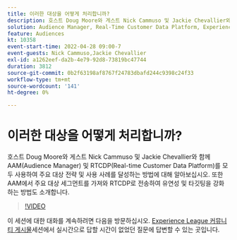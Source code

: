 ```yaml
---
title: 이러한 대상을 어떻게 처리합니까?
description: 호스트 Doug Moore와 게스트 Nick Cammuso 및 Jackie Chevallier와 함께 Audience Manager(AAM) 및 Real-time Customer Data Platform을 모두 사용하는 방법을 살펴보십시오. (설명은 60~160자 사이여야 함)
solution: Audience Manager, Real-Time Customer Data Platform, Experience Platform
feature: Audiences
kt: 10358
event-start-time: 2022-04-28 09:00-7
event-guests: Nick Cammuso,Jackie Chevallier
exl-id: a1262eef-da2b-4e79-92d8-73819bc47744
duration: 3812
source-git-commit: 0b2f63198af8767f24783dbafd244c9398c24f33
workflow-type: tm+mt
source-wordcount: '141'
ht-degree: 0%

---
```


# 이러한 대상을 어떻게 처리합니까?

호스트 Doug Moore와 게스트 Nick Cammuso 및 Jackie Chevallier와 함께 AAM(Audience Manager) 및 RTCDP(Real-time Customer Data Platform)를 모두 사용하여 주요 대상 전략 및 사용 사례를 달성하는 방법에 대해 알아보십시오. 또한 AAM에서 주요 대상 세그먼트를 가져와 RTCDP로 전송하여 유연성 및 타깃팅을 강화하는 방법도 소개합니다.

>[!VIDEO](https://video.tv.adobe.com/v/342611/?quality=12&learn=on)

이 세션에 대한 대화를 계속하려면 다음을 방문하십시오. [Experience League 커뮤니티 게시물](https://experienceleaguecommunities.adobe.com/t5/adobe-audience-manager/experience-league-live-post-session-discussion-how-do-i-handle/m-p/450340#M419)세션에서 실시간으로 답할 시간이 없었던 질문에 답변할 수 있는 곳입니다.

